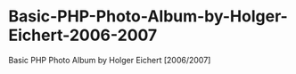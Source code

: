 # Basic-PHP-Photo-Album-by-Holger-Eichert-2006-2007
Basic PHP Photo Album by Holger Eichert [2006/2007]
